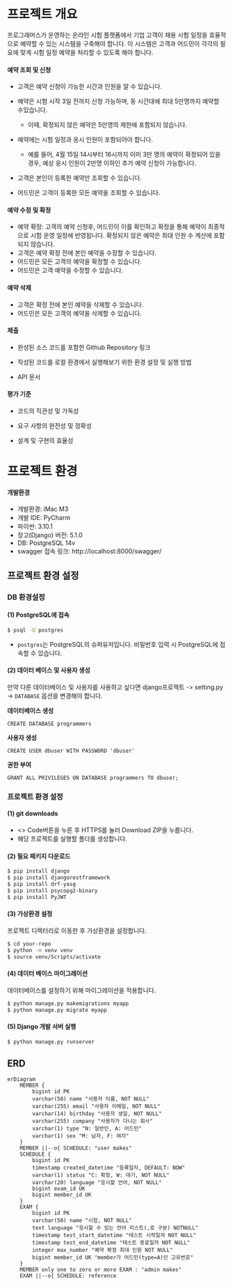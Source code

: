 # 프로젝트 개요

프로그래머스가 운영하는 온라인 시험 플랫폼에서 기업 고객이 채용 시험 일정을 효율적으로 예약할 수 있는 시스템을 구축해야 합니다. 이 시스템은 고객과 어드민이 각각의 필요에 맞게 시험 일정 예약을 처리할 수 있도록 해야 합니다.

#### 예약 조회 및 신청

* 고객은 예약 신청이 가능한 시간과 인원을 알 수 있습니다.

* 예약은 시험 시작 3일 전까지 신청 가능하며, 동 시간대에 최대 5만명까지 예약할 수있습니다. 
  * 이때, 확정되지 않은 예약은 5만명의 제한에 포함되지 않습니다.

* 예약에는 시험 일정과 응시 인원이 포함되어야 합니다.
  * 예를 들어, 4월 15일 14시부터 16시까지 이미 3만 명의 예약이 확정되어 있을 경우, 예상 응시 인원이 2만명 이하인 추가 예약 신청이 가능합니다.

* 고객은 본인이 등록한 예약만 조회할 수 있습니다.
* 어드민은 고객이 등록한 모든 예약을 조회할 수 있습니다.

#### 예약 수정 및 확정

* 예약 확정: 고객의 예약 신청후, 어드민이 이를 확인하고 확정을 통해 예약이 최종적으로 시험 운영 일정에 반영됩니다. 확정되지 않은 예약은 최대 인원 수 계산에 포함되지 않습니다.
* 고객은 예약 확정 전에 본인 예약을 수정할 수 있습니다.
* 어드민은 모든 고객의 예약을 확정할 수 있습니다.
* 어드민은 고객 예약을 수정할 수 있습니다.

#### 예약 삭제

* 고객은 확정 전에 본인 예약을 삭제할 수 있습니다.
* 어드민은 모든 고객의 예약을 삭제할 수 있습니다.

#### 제출

* 완성된 소스 코드를 포함한 Github Repository 링크

* 작성된 코드를 로컬 환경에서 실행해보기 위한 환경 설정 및 실행 방법

* API 문서

#### 평가 기준

* 코드의 직관성 및 가독성

* 요구 사항의 완전성 및 정확성

* 설계 및 구현의 효율성

# 프로젝트 환경

#### 개발환경

* 개발환경: iMac M3
* 개발 IDE: PyCharm 
* 파이썬: 3.10.1
* 장고(Django) 버전: 5.1.0
* DB: PostgreSQL 14v
* swagger 접속 링크: http://localhost:8000/swagger/

## 프로젝트 환경 설정

### DB 환경설정

#### (1) PostgreSQL에 접속

```bash
$ psql -U postgres
```

* `postgres`는 PostgreSQL의 슈퍼유저입니다. 비밀번호 입력 시 PostgreSQL에 접속할 수 있습니다.

#### (2) 데이터 베이스 및 사용자 생성

만약 다른 데이터베이스 및 사용자를 사용하고 싶다면 django프로젝트 -> setting.py -> `DATABASE` 옵션을 변경해야 합니다.

**데이터베이스 생성**

```postgresql
CREATE DATABASE programmers
```

**사용자 생성**

```postgresql
CREATE USER dbuser WITH PASSWORD 'dbuser'
```

**권한 부여**

```postgresql
GRANT ALL PRIVILEGES ON DATABASE programmers TO dbuser;
```

### 프로젝트 환경 설정

#### (1) git downloads

* <> Code버튼을 누른 후 HTTPS를 눌러 Download ZIP을 누릅니다.
* 해당 프로젝트를 실행할 폴더를 생성합니다.

#### (2) 필요 패키지 다운로드

```bash
$ pip install django
$ pip install djangorestframework
$ pip install drf-yasg
$ pip install psycopg2-binary
$ pip install PyJWT
```

#### (3) 가상환경 설정

프로젝트 디렉터리로 이동한 후 가상환경을 설정합니다.

```bash
$ cd your-repo
$ python -m venv venv
$ source venv/Scripts/activate
```

#### (4) 데이터 베이스 마이그레이션

데이터베이스를 설정하기 위해 마이그레이션을 적용합니다.

```bash
$ python manage.py makemigrations myapp
$ python manage.py migrate myapp
```

#### (5) Django 개발 서버 실행

```bash
$ python manage.py runserver
```

## ERD

```mermaid
erDiagram
    MEMBER {
        bigint id PK
        varchar(50) name "사용자 이름, NOT NULL"
        varchar(255) email "사용자 이메일, NOT NULL"
        varchar(14) birthday "사용자 생일, NOT NULL"
        varchar(255) company "사용자가 다니는 회사"
        varchar(1) type "N: 일반인, A: 어드민"
        varchar(1) sex "M: 남자, F: 여자"
    }
    MEMBER ||--o{ SCHEDULE: "user makes"
    SCHEDULE {
        bigint id PK 
        timestamp created_datetime "등록일자, DEFAULT: NOW"
        varchar(1) status "C: 확정, W: 대기, NOT NULL"
        varchar(20) language "응시할 언어, NOT NULL"
        bigint exam_id UK
        bigint member_id UK
    }
    EXAM {
        bigint id PK
        varchar(50) name "시험, NOT NULL"
        text language "응시할 수 있는 언어 리스트(,로 구분) NOTNULL"
        timestamp test_start_datetime "테스트 시작일자 NOT NULL"
        timestamp test_end_datetime "테스트 종료일자 NOT NULL"
        integer max_number "예약 확정 최대 인원 NOT NULL"
        bigint member_id UK "member가 어드민(type=A)인 고유번호"
    }
    MEMBER only one to zero or more EXAM : "admin makes"
    EXAM ||--o{ SCHEDULE: reference
```

